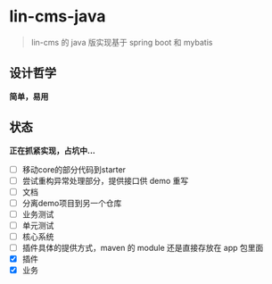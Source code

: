 # lin-cms-java

> lin-cms 的 java 版实现基于 spring boot 和 mybatis

## 设计哲学

**简单，易用**

## 状态

**正在抓紧实现，占坑中...**


- [ ] 移动core的部分代码到starter
- [ ] 尝试重构异常处理部分，提供接口供 demo 重写
- [ ] 文档
- [ ] 分离demo项目到另一个仓库
- [ ] 业务测试
- [ ] 单元测试
- [ ] 核心系统
- [ ] 插件具体的提供方式，maven 的 module 还是直接存放在 app 包里面
- [x] 插件
- [x] 业务
